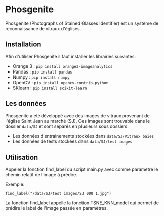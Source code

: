 # Phosgenite

Phosgenite (Photographs of Stained Glasses Identifier) est un système de reconnaissance de vitraux d'églises.

## Installation

Afin d'utiliser Phosgenite il faut installer les librairies suivantes:

- Orange 3 : ```pip install orange3-imageanalytics```
- Pandas : ```pip install pandas```
- Numpy : ```pip install numpy```
- OpenCV : ```pip install opencv-contrib-python```
- SKlearn : ```pip install scikit-learn```

## Les données

Phosgenite a été développé avec des images de vitraux provenant de l'église Saint Jean au marché (SJ). Ces images sont trouvable dans le dossier ```data/SJ``` et sont séparés en plusieurs sous dossiers:
- Les données d'entrainements stockées dans ```data/SJ/Vitraux baies```
- Les données de tests stockées dans ```data/SJ/test images```

## Utilisation

Appeler la fonction find_label du script main.py avec comme paramètre le chemin relatif de l'image à prédire.

Exemple:

```find_label("/data/SJ/test images/SJ 000 1.jpg")```

La fonction find_label appelle la fonction TSNE_KNN_model qui permet de prédire le label de l'image passée en paramètres.



